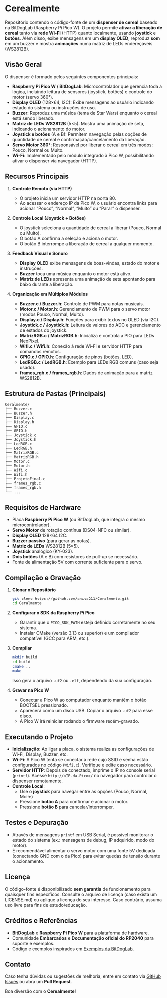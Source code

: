 # Cerealmente

Repositório contendo o código-fonte de um **dispenser de cereal** baseado na BitDogLab (Raspberry Pi Pico W). O projeto permite **ativar a liberação de cereal** tanto via **rede Wi-Fi** (HTTP) quanto localmente, usando **joystick** e **botões**. Além disso, exibe mensagens em um **display OLED**, reproduz **som** em um buzzer e mostra **animações** numa matriz de LEDs endereçáveis (WS2812B).

## Visão Geral

O dispenser é formado pelos seguintes componentes principais:

- **Raspberry Pi Pico W / BitDogLab**: Microcontrolador que gerencia toda a lógica, incluindo leitura de sensores (joystick, botões) e controle do motor (servo 360°).  
- **Display OLED** (128×64, I2C): Exibe mensagens ao usuário indicando estado do sistema ou instruções de uso.  
- **Buzzer**: Reproduz uma música (tema de Star Wars) enquanto o cereal está sendo liberado.  
- **Matriz de LEDs WS2812B** (5×5): Mostra uma animação de seta, indicando o acionamento do motor.  
- **Joystick e botões** (A e B): Permitem navegação pelas opções de quantidade de cereal e confirmação/cancelamento da liberação.  
- **Servo Motor 360°**: Responsável por liberar o cereal em três modos: Pouco, Normal ou Muito.  
- **Wi-Fi**: Implementado pelo módulo integrado à Pico W, possibilitando ativar o dispenser via navegador (HTTP).

## Recursos Principais

1. **Controle Remoto (via HTTP)**  
   - O projeto inicia um servidor HTTP na porta 80.  
   - Ao acessar o endereço IP da Pico W, o usuário encontra links para acionar “Pouco”, “Normal”, “Muito” ou “Parar” o dispenser.

2. **Controle Local (Joystick + Botões)**  
   - O joystick seleciona a quantidade de cereal a liberar (Pouco, Normal ou Muito).  
   - O botão A confirma a seleção e aciona o motor.  
   - O botão B interrompe a liberação de cereal a qualquer momento.

3. **Feedback Visual e Sonoro**  
   - **Display OLED** exibe mensagens de boas-vindas, estado do motor e instruções.  
   - **Buzzer** toca uma música enquanto o motor está ativo.  
   - **Matriz de LEDs** apresenta uma animação de seta apontando para baixo durante a liberação.

4. **Organização em Múltiplos Módulos**  
   - **Buzzer.c / Buzzer.h**: Controle de PWM para notas musicais.  
   - **Motor.c / Motor.h**: Gerenciamento de PWM para o servo motor (modos Pouco, Normal, Muito).  
   - **Display.c / Display.h**: Funções para exibir textos no OLED (via I2C).  
   - **Joystick.c / Joystick.h**: Leitura de valores do ADC e gerenciamento de estados do joystick.  
   - **MatrizRGB.c / MatrizRGB.h**: Inicializa e controla a PIO para LEDs NeoPixel.  
   - **Wifi.c / Wifi.h**: Conexão à rede Wi-Fi e servidor HTTP para comandos remotos.  
   - **GPIO.c / GPIO.h**: Configuração de pinos (botões, LED).  
   - **LedRGB.c / LedRGB.h**: Exemplo para LEDs RGB comuns (caso seja usado).  
   - **frames_rgb.c / frames_rgb.h**: Dados de animação para a matriz WS2812B.  

## Estrutura de Pastas (Principais)

```
Ceralmente/
├── Buzzer.c
├── Buzzer.h
├── Display.c
├── Display.h
├── GPIO.c
├── GPIO.h
├── Joystick.c
├── Joystick.h
├── LedRGB.c
├── LedRGB.h
├── MatrizRGB.c
├── MatrizRGB.h
├── Motor.c
├── Motor.h
├── Wifi.c
├── Wifi.h
├── ProjetoFinal.c
├── frames_rgb.c
├── frames_rgb.h
└── ...
```

## Requisitos de Hardware

- Placa **Raspberry Pi Pico W** (ou BitDogLab, que integra o mesmo microcontrolador).  
- **Servo Motor** de rotação contínua (DS04-NFC ou similar).  
- **Display OLED** 128×64 I2C.  
- **Buzzer passivo** (para gerar as notas).  
- **Matriz de LEDs** WS2812B (5×5).  
- **Joystick** analógico (KY-023).  
- **Dois botões** (A e B) com resistores de pull-up se necessário.  
- Fonte de alimentação 5V com corrente suficiente para o servo.

## Compilação e Gravação

1. **Clonar o Repositório**  
   ```bash
   git clone https://github.com/anita211/Ceralmente.git
   cd Ceralmente
   ```

2. **Configurar o SDK da Raspberry Pi Pico**  
   - Garantir que o `PICO_SDK_PATH` esteja definido corretamente no seu sistema.  
   - Instalar CMake (versão 3.13 ou superior) e um compilador compatível (GCC para ARM, etc.).

3. **Compilar**  
   ```bash
   mkdir build
   cd build
   cmake ..
   make
   ```
   Isso gera o arquivo `.uf2` ou `.elf`, dependendo da sua configuração.

4. **Gravar na Pico W**  
   - Conectar a Pico W ao computador enquanto mantém o botão BOOTSEL pressionado.  
   - Aparecerá como um disco USB. Copiar o arquivo `.uf2` para esse disco.  
   - A Pico W irá reiniciar rodando o firmware recém-gravado.

## Executando o Projeto

- **Inicialização**: Ao ligar a placa, o sistema realiza as configurações de Wi-Fi, Display, Buzzer, etc.  
- **Wi-Fi**: A Pico W tenta se conectar à rede cujo SSID e senha estão configurados no código (`Wifi.c`). Verifique e edite caso necessário.  
- **Servidor HTTP**: Depois de conectado, imprime o IP no console serial (`printf`). Acesse `http://<IP-da-Pico>/` no navegador para controlar o dispenser remotamente.  
- **Controle Local**:  
  - Use o **joystick** para navegar entre as opções (Pouco, Normal, Muito).  
  - Pressione **botão A** para confirmar e acionar o motor.  
  - Pressione **botão B** para cancelar/interromper.

## Testes e Depuração

- Através de mensagens `printf` em USB Serial, é possível monitorar o estado do sistema (ex.: mensagens de debug, IP adquirido, modo do motor).  
- É recomendável alimentar o servo motor com uma fonte 5V dedicada (conectando GND com o da Pico) para evitar quedas de tensão durante o acionamento.

## Licença

O código-fonte é disponibilizado **sem garantia** de funcionamento para quaisquer fins específicos. Consulte o arquivo de licença (caso exista um LICENSE.md) ou aplique a licença do seu interesse. Caso contrário, assuma uso livre para fins de estudo/educação.

## Créditos e Referências

- **BitDogLab** e **Raspberry Pi Pico W** para a plataforma de hardware.  
- Comunidade **Embarcados** e **Documentação oficial do RP2040** para suporte e exemplos.  
- Código e exemplos inspirados em [Exemplos da BitDogLab](https://github.com/BitDogLab/BitDogLab-C).  

## Contato

Caso tenha dúvidas ou sugestões de melhoria, entre em contato via [GitHub Issues](https://github.com/anita211/Ceralmente/issues) ou abra um **Pull Request**. 

Boa diversão com o **Cerealmente**!

